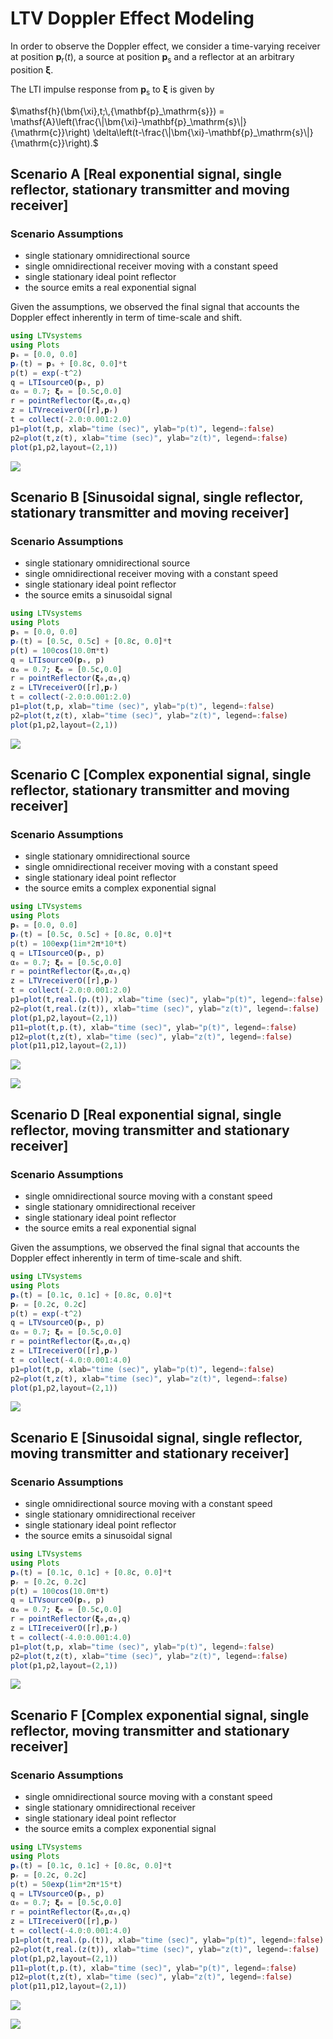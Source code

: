 # LTV Doppler Effect Modeling

In order to observe the Doppler effect, we consider a time-varying receiver at
position $\mathbf{p}_\mathrm{r}(t)$,
a source at position $\mathbf{p}_\mathrm{s}$ and a reflector at an arbitrary position $\bm{\xi}$.

The LTI impulse response from $\mathbf{p}_\mathrm{s}$ to  $\bm{\xi}$ is given by

$\mathsf{h}(\bm{\xi},t;\,{\mathbf{p}_\mathrm{s}}) = \mathsf{A}\left(\frac{\|\bm{\xi}-\mathbf{p}_\mathrm{s}\|}{\mathrm{c}}\right) \delta\left(t-\frac{\|\bm{\xi}-\mathbf{p}_\mathrm{s}\|}{\mathrm{c}}\right).$


## Scenario A [Real exponential signal, single reflector, stationary transmitter and moving receiver]

### Scenario Assumptions

  * single stationary omnidirectional source
  * single omnidirectional receiver moving with a constant speed
  * single stationary ideal point reflector
  * the source emits a real exponential signal

Given the assumptions, we observed the final signal that accounts the Doppler effect
inherently in term of time-scale and shift.

```julia
using LTVsystems
using Plots
𝐩ₛ = [0.0, 0.0]
𝐩ᵣ(t) = 𝐩ₛ + [0.8c, 0.0]*t
p(t) = exp(-t^2)
q = LTIsourceO(𝐩ₛ, p)
α₀ = 0.7; 𝛏₀ = [0.5c,0.0]
r = pointReflector(𝛏₀,α₀,q)
z = LTVreceiverO([r],𝐩ᵣ)
t = collect(-2.0:0.001:2.0)
p1=plot(t,p, xlab="time (sec)", ylab="p(t)", legend=:false)
p2=plot(t,z(t), xlab="time (sec)", ylab="z(t)", legend=:false)
plot(p1,p2,layout=(2,1))
```
![](https://raw.githubusercontent.com/NMSU-ISA/LTVsystems/main/docs/src/assets/LTVreceiverDoppler_signalA.png)

## Scenario B [Sinusoidal signal, single reflector, stationary transmitter and moving receiver]

### Scenario Assumptions

  * single stationary omnidirectional source
  * single omnidirectional receiver moving with a constant speed
  * single stationary ideal point reflector
  * the source emits a sinusoidal signal

```julia
using LTVsystems
using Plots
𝐩ₛ = [0.0, 0.0]
𝐩ᵣ(t) = [0.5c, 0.5c] + [0.8c, 0.0]*t
p(t) = 100cos(10.0π*t)
q = LTIsourceO(𝐩ₛ, p)
α₀ = 0.7; 𝛏₀ = [0.5c,0.0]
r = pointReflector(𝛏₀,α₀,q)
z = LTVreceiverO([r],𝐩ᵣ)
t = collect(-2.0:0.001:2.0)
p1=plot(t,p, xlab="time (sec)", ylab="p(t)", legend=:false)
p2=plot(t,z(t), xlab="time (sec)", ylab="z(t)", legend=:false)
plot(p1,p2,layout=(2,1))
```
![](https://raw.githubusercontent.com/NMSU-ISA/LTVsystems/main/docs/src/assets/LTVreceiverDoppler_signalB.png)

## Scenario C [Complex exponential signal, single reflector, stationary transmitter and moving receiver]

### Scenario Assumptions

  * single stationary omnidirectional source
  * single omnidirectional receiver moving with a constant speed
  * single stationary ideal point reflector
  * the source emits a complex exponential signal

```julia
using LTVsystems
using Plots
𝐩ₛ = [0.0, 0.0]
𝐩ᵣ(t) = [0.5c, 0.5c] + [0.8c, 0.0]*t
p(t) = 100exp(1im*2π*10*t)
q = LTIsourceO(𝐩ₛ, p)
α₀ = 0.7; 𝛏₀ = [0.5c,0.0]
r = pointReflector(𝛏₀,α₀,q)
z = LTVreceiverO([r],𝐩ᵣ)
t = collect(-2.0:0.001:2.0)
p1=plot(t,real.(p.(t)), xlab="time (sec)", ylab="p(t)", legend=:false)
p2=plot(t,real.(z(t)), xlab="time (sec)", ylab="z(t)", legend=:false)
plot(p1,p2,layout=(2,1))
p11=plot(t,p.(t), xlab="time (sec)", ylab="p(t)", legend=:false)
p12=plot(t,z(t), xlab="time (sec)", ylab="z(t)", legend=:false)
plot(p11,p12,layout=(2,1))
```
![](https://raw.githubusercontent.com/NMSU-ISA/LTVsystems/main/docs/src/assets/LTVreceiverDoppler_signalC.png)

![](https://raw.githubusercontent.com/NMSU-ISA/LTVsystems/main/docs/src/assets/LTVreceiverDoppler_signalC1.png)

## Scenario D [Real exponential signal, single reflector, moving transmitter and stationary receiver]

### Scenario Assumptions

  * single omnidirectional source moving with a constant speed
  * single stationary omnidirectional receiver
  * single stationary ideal point reflector
  * the source emits a real exponential signal

Given the assumptions, we observed the final signal that accounts the Doppler effect
inherently in term of time-scale and shift.

```julia
using LTVsystems
using Plots
𝐩ₛ(t) = [0.1c, 0.1c] + [0.8c, 0.0]*t
𝐩ᵣ = [0.2c, 0.2c]
p(t) = exp(-t^2)
q = LTVsourceO(𝐩ₛ, p)
α₀ = 0.7; 𝛏₀ = [0.5c,0.0]
r = pointReflector(𝛏₀,α₀,q)
z = LTIreceiverO([r],𝐩ᵣ)
t = collect(-4.0:0.001:4.0)
p1=plot(t,p, xlab="time (sec)", ylab="p(t)", legend=:false)
p2=plot(t,z(t), xlab="time (sec)", ylab="z(t)", legend=:false)
plot(p1,p2,layout=(2,1))
```
![](https://raw.githubusercontent.com/NMSU-ISA/LTVsystems/main/docs/src/assets/LTVsourceDoppler_signalA.png)

## Scenario E [Sinusoidal signal, single reflector, moving transmitter and stationary receiver]

### Scenario Assumptions

  * single omnidirectional source moving with a constant speed
  * single stationary omnidirectional receiver
  * single stationary ideal point reflector
  * the source emits a sinusoidal signal

```julia
using LTVsystems
using Plots
𝐩ₛ(t) = [0.1c, 0.1c] + [0.8c, 0.0]*t
𝐩ᵣ = [0.2c, 0.2c]
p(t) = 100cos(10.0π*t)
q = LTVsourceO(𝐩ₛ, p)
α₀ = 0.7; 𝛏₀ = [0.5c,0.0]
r = pointReflector(𝛏₀,α₀,q)
z = LTIreceiverO([r],𝐩ᵣ)
t = collect(-4.0:0.001:4.0)
p1=plot(t,p, xlab="time (sec)", ylab="p(t)", legend=:false)
p2=plot(t,z(t), xlab="time (sec)", ylab="z(t)", legend=:false)
plot(p1,p2,layout=(2,1))
```
![](https://raw.githubusercontent.com/NMSU-ISA/LTVsystems/main/docs/src/assets/LTVsourceDoppler_signalB.png)

## Scenario F [Complex exponential signal, single reflector, moving transmitter and stationary receiver]

### Scenario Assumptions

  * single omnidirectional source moving with a constant speed
  * single stationary omnidirectional receiver
  * single stationary ideal point reflector
  * the source emits a complex exponential signal

```julia
using LTVsystems
using Plots
𝐩ₛ(t) = [0.1c, 0.1c] + [0.8c, 0.0]*t
𝐩ᵣ = [0.2c, 0.2c]
p(t) = 50exp(1im*2π*15*t)
q = LTVsourceO(𝐩ₛ, p)
α₀ = 0.7; 𝛏₀ = [0.5c,0.0]
r = pointReflector(𝛏₀,α₀,q)
z = LTIreceiverO([r],𝐩ᵣ)
t = collect(-4.0:0.001:4.0)
p1=plot(t,real.(p.(t)), xlab="time (sec)", ylab="p(t)", legend=:false)
p2=plot(t,real.(z(t)), xlab="time (sec)", ylab="z(t)", legend=:false)
plot(p1,p2,layout=(2,1))
p11=plot(t,p.(t), xlab="time (sec)", ylab="p(t)", legend=:false)
p12=plot(t,z(t), xlab="time (sec)", ylab="z(t)", legend=:false)
plot(p11,p12,layout=(2,1))
```
![](https://raw.githubusercontent.com/NMSU-ISA/LTVsystems/main/docs/src/assets/LTVsourceDoppler_signalC.png)

![](https://raw.githubusercontent.com/NMSU-ISA/LTVsystems/main/docs/src/assets/LTVsourceDoppler_signalC1.png)
